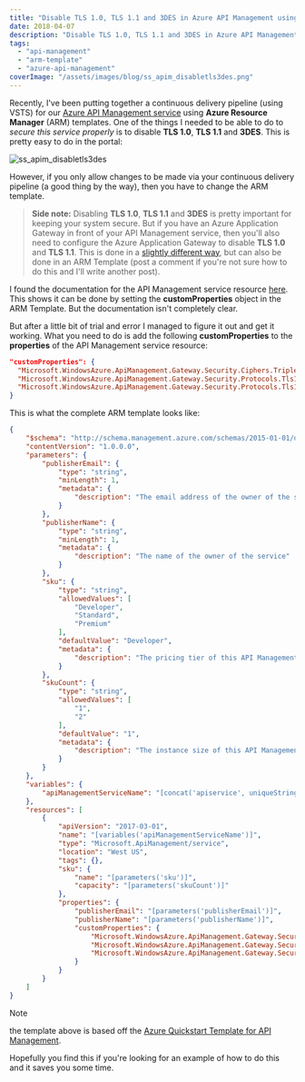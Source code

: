 ```yaml
---
title: "Disable TLS 1.0, TLS 1.1 and 3DES in Azure API Management using an ARM Template"
date: 2018-04-07
description: "Disable TLS 1.0, TLS 1.1 and 3DES in Azure API Management using an ARM Template"
tags:
  - "api-management"
  - "arm-template"
  - "azure-api-management"
coverImage: "/assets/images/blog/ss_apim_disabletls3des.png"
---
```


Recently, I've been putting together a continuous delivery pipeline (using VSTS) for our [Azure API Management service](https://azure.microsoft.com/en-us/services/api-management/) using **Azure Resource Manager** (ARM) templates. One of the things I needed to be able to do to _secure this service properly_ is to disable **TLS 1.0**, **TLS 1.1** and **3DES**. This is pretty easy to do in the portal:

![ss_apim_disabletls3des](/assets/images/blog/ss_apim_disabletls3des.png)

However, if you only allow changes to be made via your continuous delivery pipeline (a good thing by the way), then you have to change the ARM template.

> **Side note:** Disabling **TLS 1.0**, **TLS 1.1** and **3DES** is pretty important for keeping your system secure. But if you have an Azure Application Gateway in front of your API Management service, then you'll also need to configure the Azure Application Gateway to disable **TLS 1.0** and **TLS 1.1**. This is done in a [slightly different way](https://docs.microsoft.com/en-us/azure/application-gateway/application-gateway-ssl-policy-overview), but can also be done in an ARM Template (post a comment if you're not sure how to do this and I'll write another post).

I found the documentation for the API Management service resource [here](https://docs.microsoft.com/en-us/azure/templates/microsoft.apimanagement/service). This shows it can be done by setting the **customProperties** object in the ARM Template. But the documentation isn't completely clear.

But after a little bit of trial and error I managed to figure it out and get it working. What you need to do is add the following **customProperties** to the **properties** of the API Management service resource:

```json
"customProperties": {
  "Microsoft.WindowsAzure.ApiManagement.Gateway.Security.Ciphers.TripleDes168": "false",
  "Microsoft.WindowsAzure.ApiManagement.Gateway.Security.Protocols.Tls11": "false",
  "Microsoft.WindowsAzure.ApiManagement.Gateway.Security.Protocols.Tls10": "false"
}
```

This is what the complete ARM template looks like:

```json
{
    "$schema": "http://schema.management.azure.com/schemas/2015-01-01/deploymentTemplate.json#",
    "contentVersion": "1.0.0.0",
    "parameters": {
        "publisherEmail": {
            "type": "string",
            "minLength": 1,
            "metadata": {
                "description": "The email address of the owner of the service"
            }
        },
        "publisherName": {
            "type": "string",
            "minLength": 1,
            "metadata": {
                "description": "The name of the owner of the service"
            }
        },
        "sku": {
            "type": "string",
            "allowedValues": [
                "Developer",
                "Standard",
                "Premium"
            ],
            "defaultValue": "Developer",
            "metadata": {
                "description": "The pricing tier of this API Management service"
            }
        },
        "skuCount": {
            "type": "string",
            "allowedValues": [
                "1",
                "2"
            ],
            "defaultValue": "1",
            "metadata": {
                "description": "The instance size of this API Management service."
            }
        }
    },
    "variables": {
        "apiManagementServiceName": "[concat('apiservice', uniqueString(resourceGroup().id))]"
    },
    "resources": [
        {
            "apiVersion": "2017-03-01",
            "name": "[variables('apiManagementServiceName')]",
            "type": "Microsoft.ApiManagement/service",
            "location": "West US",
            "tags": {},
            "sku": {
                "name": "[parameters('sku')]",
                "capacity": "[parameters('skuCount')]"
            },
            "properties": {
                "publisherEmail": "[parameters('publisherEmail')]",
                "publisherName": "[parameters('publisherName')]",
                "customProperties": {
                    "Microsoft.WindowsAzure.ApiManagement.Gateway.Security.Ciphers.TripleDes168": "false",
                    "Microsoft.WindowsAzure.ApiManagement.Gateway.Security.Protocols.Tls11": "false",
                    "Microsoft.WindowsAzure.ApiManagement.Gateway.Security.Protocols.Tls10": "false"
                }
            }
        }
    ]
}
```

> [!NOTE]
> the template above is based off the [Azure Quickstart Template for API Management](https://github.com/Azure/azure-quickstart-templates/blob/master/101-azure-api-management-create/azuredeploy.json).

Hopefully you find this if you're looking for an example of how to do this and it saves you some time.
